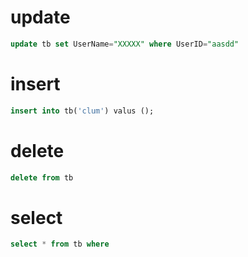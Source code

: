 # update 

```sql
update tb set UserName="XXXXX" where UserID="aasdd"
```

# insert

```sql
insert into tb('clum') valus ();
```

# delete

```sql
delete from tb 
```

# select 

```sql
select * from tb where
```